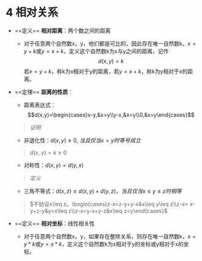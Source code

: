 # 4 相对关系
- ==定义== **相对距离**：两个数之间的距离
	- 对于任意两个自然数x，y，他们都是可比的，因此存在唯一自然数k，$x=y+k$或$y=x+k$，定义这个自然数k为x与y之间的距离，记作$$d(x,y)=k$$若$x=y+k$，称k为x相对于y的距离，若$y=x+k$，称k为y相对于x的距离。

- ==定理== **距离的性质**：
	- 距离表达式：$$d(x,y)=\begin{cases}x-y,&x>y\\y-x,&x<y\\0,&x=y\end{cases}$$
	>$证明$
	- 非退化性：$d(x,y)\geq 0,~当且仅当x=y时等号成立$
	>$d(x,~y)=k\geq 0$
	- 对称性：$d(x,y)=d(y,x)$
	>$定义$
	- 三角不等式：$d(x,z)\leq d(x,y)+d(y,z)，当且仅当x\leq y\leq z时相等$
	>$不妨设x\leq z。\begin{cases}z-x=z-y+y-x&x\leq y\leq z\\z-x< x-y+z-y&y<x\leq z\\z-x<y-x+y-z&x\leq z<y\end{cases}$

- ==定义== **相对坐标**：线性相关性
	- 对于任意两个自然数x，y，如果存在整除关系，则存在唯一自然数k，$x=y*k$或$y=x*k$，定义这个自然数k为x相对于y的坐标或y相对于x的坐标。